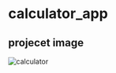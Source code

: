 # calculator_app

## projecet image

![calculator](https://github.com/MhmmdAkcby/calculate_app/assets/129775174/27ee6b55-fdc0-40eb-b0b9-10bb2e8c9d5c)
